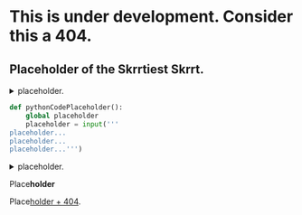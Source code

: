 # This is under development. Consider this a 404.

## Placeholder of the Skrrtiest Skrrt.

<details>
 <summary>placeholder.</summary>
 placeholder
</details>

```python
def pythonCodePlaceholder():
    global placeholder
    placeholder = input('''
placeholder...
placeholder...
placeholder...''')
```

<details>
 <summary>placeholder.</summary>
 placeholder
 
 ```python
 def pythonCodePlaceholder():
     global placeholder
     placeholder = input('''
 placeholder...
 placeholder...
 placeholder...''')
 ```
</details>

Place**holder**

Place[holder + 404](https://retr0gr4d3.github.io/placeholder/).
